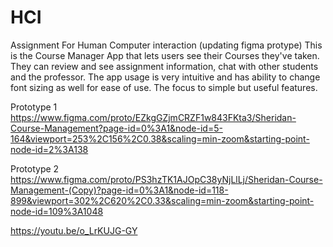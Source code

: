 # HCI
Assignment For Human Computer interaction (updating figma protype)
This is the Course Manager App that lets users see their Courses they've taken. They can review and see assignment information, chat with other students and the professor. The app usage is very intuitive and has ability to change font sizing as well for ease of use. The focus to simple but useful features.


Prototype 1
https://www.figma.com/proto/EZkgGZjmCRZF1w843FKta3/Sheridan-Course-Management?page-id=0%3A1&node-id=5-164&viewport=253%2C156%2C0.38&scaling=min-zoom&starting-point-node-id=2%3A138

Prototype 2
https://www.figma.com/proto/PS3hzTK1AJOpC38yNjLlLj/Sheridan-Course-Management-(Copy)?page-id=0%3A1&node-id=118-899&viewport=302%2C620%2C0.33&scaling=min-zoom&starting-point-node-id=109%3A1048



https://youtu.be/o_LrKUJG-GY

